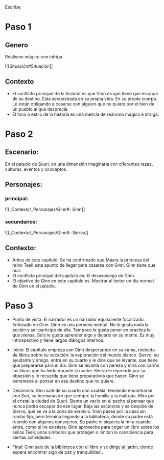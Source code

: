 Escribe:

# Paso 1

## Genero
Realismo mágico con intriga.

![[Situación#Situación]]

## Contexto

- El conflicto principal de la historia es que Ginn es que tiene que escapar de su destino. Esta secuestrada en su propia vida. En su propio cuerpo. Le están obligando a casarse con alguien que no quiere por el bien de un pueblo al que desprecia.
- El tono o estilo de la historia es una mezcla de realismo mágico e intriga.

# Paso 2

## Escenario:
En el palacio de Suuri, en una dimensión imaginaria con diferentes razas, culturas, eventos y conceptos.

## Personajes:
### principal:
![[_Contexto/_Personajes/Ginn#- Ginn]]
### secundarios:
![[_Contexto/_Personajes/Ginn#- Siervo]]
## Contexto:

-   Antes de este capítulo: Se ha confirmado que Maara la princesa del reino Teeli esta apunto de llegar para casarse con Ginn. Ginn tiene que huir.
-   El conflicto principal del capítulo es: El desasosiego de Ginn.
-   El objetivo de Ginn en este capítulo es: Mostrar al lector un dia normal de Ginn en el palacio.

# Paso 3

 - Punto de vista: El narrador es un narrador equisciente focalizado. Enfocado en Ginn. Ginn es una persona mental. No le gusta nada la acción y ser participe de ella. Tampoco le gusta poner en practica lo que piensa. Solo le gusta aprender algo y dejarlo en su mente. Es muy introspectivo y tiene largos diálogos internos. 

- Inicio: El capítulo empieza con Ginn despertando en su cama, rodeada de libros sobre su vocación: la exploración del mundo blanco. Siervo, su ayudante y amigo, entra en su cuarto y le dice que se levante, que tiene que prepararse para el día. Ginn se levanta con pereza y mira con cariño los libros que ha leído durante la noche. Siervo le reprende por su obsesión y le recuerda que tiene preparativos que hacer. Ginn se estremece al pensar en ese destino que no quiere.

- Desarrollo: Ginn sale de su cuarto con cautela, temiendo encontrarse con Suri, su hermanastro que siempre la humilla y la maltrata. Mira por el cristal la ciudad de Suuri. Siente un vacío en el pecho al pensar que nunca podrá escapar de ese lugar. Baja las escaleras y se despide de Siervo, que se va a la zona de servicio. Ginn pasea por la casa sin rumbo fijo, pero termina llegando a la biblioteca, donde su padre está reunido con algunos consejeros. Su padre ni siquiera la mira cuando entra, como si no existiera. Ginn aprovecha para coger un libro sobre los sellos Teeli, unos símbolos que protegen o limitan la consciencia para ciertas actividades. 

- Final: Ginn sale de la biblioteca con el libro y se dirige al jardín, donde espera encontrar algo de paz y tranquilidad..